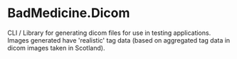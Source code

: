 # BadMedicine.Dicom
CLI / Library for generating dicom files for use in testing applications.  Images generated have 'realistic' tag data (based on aggregated tag data in dicom images taken in Scotland).
